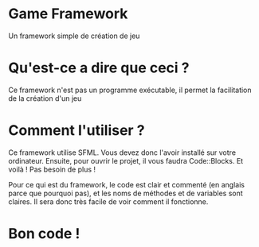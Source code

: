 # Game Framework
Un framework simple de création de jeu

# Qu'est-ce a dire que ceci ?
Ce framework n'est pas un programme exécutable, il permet la facilitation de la création d'un jeu

# Comment l'utiliser ?
Ce framework utilise SFML. Vous devez donc l'avoir installé sur votre ordinateur. Ensuite, pour ouvrir
le projet, il vous faudra Code::Blocks. Et voilà ! Pas besoin de plus !

Pour ce qui est du framework, le code est clair et commenté (en anglais parce que pourquoi pas), 
et les noms de méthodes et de variables sont claires. Il sera donc très facile de voir comment il fonctionne.

# Bon code !
